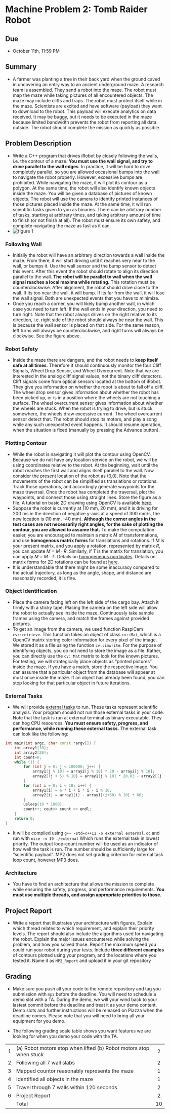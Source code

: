 # Machine Problem 2: Tomb Raider Robot

## Due

* October 11th, 11:59 PM

## Summary

* A farmer was planting a tree in their back yard when the ground caved in uncovering an entry way to an ancient underground maze. A research team is assembled.  They send a robot into the maze. The robot must map the maze while taking pictures of all encountered objects. The maze may include cliffs and traps. The robot must protect itself while in the maze. Scientists are excited and have software (payload) they want to download to the robot. This payload will execute analytics on data received. It may be buggy, but it needs to be executed in the maze because limited bandwidth prevents the robot from reporting all data outside. The robot should complete the mission as quickly as possible.

## Problem Description

* Write a C++ program that drives iRobot by closely following the walls, i.e. the contour of a maze. **You must use the wall signal, and try to drive parallel to the wall edges**. In practice, it will be hard to drive completely parallel, so you are allowed occasional bumps into the wall to navigate the robot properly. However, excessive bumps are prohibited. While navigating the maze, it will plot its contour as a polygon. At the same time, the robot will also identify known objects inside the maze. You will be given a database of pictures of known objects. The robot will use the camera to identify printed instances of those pictures placed inside the maze. At the same time, it will run scientific tasks given to you as binaries. There can be arbitrary number of tasks, starting at arbitrary times, and taking arbitrary amount of time to finish (or not finish at all). The robot must ensure its own safety, and complete navigating the maze as fast as it can.
* ![figure 1](https://courses.engr.illinois.edu/cs424/fa2018/mp/mp2_1.png)

### Following Wall

* Initially the robot will have an arbitrary direction towards a wall inside the maze. From there, it will start driving until it reaches very near to the wall, or bumps it. Use the wall sensor and the bump sensor to detect this event. After this event the robot should rotate to align its direction parallel to the wall. **The robot will be parallel to wall when the wall signal reaches a local maxima while rotating.** This rotation must be counterclockwise. After alignment, the robot should drive close to the wall. If its too near the wall, it will bump. If its far from the wall, it will lose the wall signal. Both are unexpected events that you have to minimize.
* Once you reach a corner, you will likely bump another wall, in which case you need to turn left. If the wall ends in your direction, you need to turn right. Note that the robot always drives on the right relative to its direction, i.e. right side of the robot should always be near the wall. This is because the wall sensor is placed on that side. For the same reason, left turns will always be counterclockwise, and right turns will always be clockwise. See the figure above.

### Robot Safety

* Inside the maze there are dangers, and the robot needs to **keep itself safe at all times**. Therefore it should continuously monitor the four Cliff Signals, Wheel Drop Sensor, and Wheel Overcurrent. Note that we are interested in the analog cliff signal values, not the binary cliff detectors. Cliff signals come from optical sensors located at the bottom of iRobot. They give you information on whether the robot is about to fall off a cliff. The wheel drop sensor gives information about whether the robot has been picked up, or is in a position where the wheels are not touching a surface. The wheel overcurrent sensor gives information about whether the wheels are stuck. When the robot is trying to drive, but is stuck somewhere, the wheels draw excessive current. The wheel overcurrent sensor detect that. The robot should stop its motors, and play a song while any such unexpected event happens. It should resume operation, when the situation is fixed (manually by pressing the Advance button).

### Plotting Contour

* While the robot is navigating it will plot the contour using OpenCV. Because we do not have any location service on the robot, we will be using coordinates relative to the robot. At the beginning, wait until the robot reaches the first wall and aligns itself parallel to the wall. Now consider the present location of the robot as (0,0). Note that the movements of the robot can be simplified as translations or rotations. Track those operations, and accordingly generate waypoints for the maze traversal. Once the robot has completed the traversal, plot the waypoints, and connect those using straight lines. Store the figure as a file. A tutorial on basic 2D drawing using OpenCV is available [here](http://docs.opencv.org/3.1.0/d3/d96/tutorial_basic_geometric_drawing.html).
* Suppose the robot is currently at (10 mm, 20 mm), and it is driving for 200 ms in the direction of negative y-axis at a speed of 300 mm/s, the new location is (10 mm, -40 mm). **Although the corner angles in the test cases are not necessarily right angles, for the sake of plotting the contour, you are allowed to assume that.** To make the computation easier, you are encouraged to maintain a matrix _M_ of transformations, and use **homogenous matrix forms** for translations and rotations. If _M_ is your present matrix, and you apply a rotation, represented by matrix _R_, you can update _M = M · R_. Similarly, if _T_ is the matrix for translation, you can apply _M = M · T_. Details on [homogeneous oordinates](https://en.wikipedia.org/wiki/Transformation_matrix#Affine_transformations). Details on matrix forms for 2D rotations can be found at [here](https://en.wikipedia.org/wiki/Transformation_matrix#Examples_in_2D_computer_graphics).
* It is understandable that there might be some inaccuracy compared to the actual trajectory, as long as the angle, shape, and distance are reasonably recorded, it is fine.

### Object Identification

* Place the camera facing left on the left side of the cargo bay. Attach it firmly with a sticky tape. Placing the camera on the left side will allow the robot to actually see inside the maze. Continuously take sample frames using the camera, and match the frames against provided pictures.
* To get an image from the camera, we used function RaspiCam `cv::retrieve`. This function takes an object of class `cv::Mat`, which is a OpenCV matrix storing color information for every pixel of the image. We stored it as a file using the function `cv::imwrite`. For the purpose of identifying objects, you do not need to store the image as a file. Rather, you can directly use the `cv::Mat` matrix to look for the known pictures. For testing, we will strategically place objects as “printed pictures” inside the maze. If you have a match, store the respective image. You can assume that a particular object from the database will appear at most once inside the maze. If an object has already been found, you can stop looking for that particular object in future iterations.

### External Tasks

* We will provide [external tasks](http://courses.engr.illinois.edu/cs424/fa2018/mp/external.cc) to run. These tasks represent scientific analysis. Your program should not run those external tasks in your code. Note that the task is run at external terminal as binary executable. They can hog CPU resources. **You must ensure safety, progress, and performance, while running these external tasks.** The external task can look like the following:

```c++
int main(int argc, char const *argv[]) {
    int array1[10];
    int array2[20];
    int count=0;
    while (1) {
        for (int j = 0; j < 100000; j++) {
            array1[j % 10] = array2[j % 10] * 20 - array2[j % 10];
            array2[(j + 5) % 10] = array1[j % 10] * 20.03 - array2[(j + 100) % 10];
        }
        for (int i = 0; i < 10; i++) {
            array1[i] = 6 * i + i * i - i % 10;
            array2[i] = array1[i] - array1[(i+60) % 10] * 60;
        }
        usleep(10 * 1000);
        count++; cout<< count << endl;
    }
    return 0;
}
```

* It will be compiled using `g++ -std=c++11 -o external external.cc` and run with `nice -n 19 ./external` Which runs the external task in lowest priority. The output loop-count number will be used as an indicator of how well the task is run. The number should be sufficiently large for “scientific payload”. MP2 does not set grading criterion for external task loop count, however MP3 does.

### Architecture

* You have to find an architecture that allows the mission to complete while ensuring the safety, progress, and performance requirements. **You must use multiple threads, and assign appropriate priorities to those.**

## Project Report

* Write a report that illustrates your architecture with figures. Explain which thread relates to which requirement, and explain their priority levels. The report should also include the algorithms used for navigating the robot. Explain the major issues encountered while solving the problem, and how you solved those. Report the maximum speed you could run your robot during your tests. Include **three different examples** of contours plotted using your program, and the locations where you tested it. Name it as `MP2_Report` and upload it in your git repository

## Grading

* Make sure you push all your code to the remote repository and tag you submission with `mp2` before the deadline. You will need to schedule a demo slot with a TA. During the demo, we will your wind back to your lastest commit before the deadline and treat it as your demo content. Demo slots and further instructions will be released on Piazza when the deadline comes. Please note that you will need to bring all your equipment for you demo.

* The following grading scale table shows you want features we are looking for when you demo your code with the TA.

|    |     |    |
|:--:|:----|:---:|
| 1 | (a) Robot motors stop when lifted (b) Robot motors stop when stuck | 2 |
| 2 | Following all 7 wall slabs | 2 |
| 3 | Mapped countor reasonably represents the maze | 1 |
| 4 | Identified all objects in the maze | 1 |
| 5 | Travel through 7 walls within 120 seconds | 2 |
| 6 | Project Report | 2 |
| | Total | 10 |